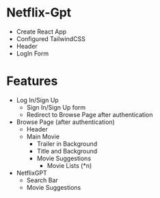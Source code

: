 # Netflix-Gpt
- Create React App
- Configured TailwindCSS
- Header
- LogIn Form
# Features
- Log In/Sign Up
     - Sign In/Sign Up form
     - Redirect to Browse Page after authentication
- Browse Page (after authentication)
     - Header
     - Main Movie
          - Trailer in Background
          - Title and Background
          - Movie Suggestions
               - Movie Lists (*n)
- NetflixGPT
    - Search Bar
    - Movie Suggestions
